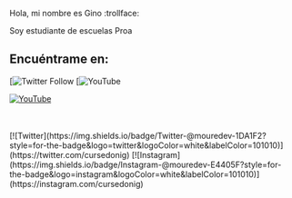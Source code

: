 Hola, mi nombre es Gino :trollface: 






Soy estudiante de escuelas Proa



## Encuéntrame en:

[![Twitter Follow](https://twitter.com/mouredev)
[![YouTube](https://youtube.com/@mTheonigshow)

[![YouTube](https://img.shields.io/badge/YouTube-Mouredev_by_Brais_Moure-FF0000?style=for-the-badge&logo=youtube&logoColor=white&labelColor=101010)](https://youtube.com/@mTheonigshow)

</br>

</br>
[![Twitter](https://img.shields.io/badge/Twitter-@mouredev-1DA1F2?style=for-the-badge&logo=twitter&logoColor=white&labelColor=101010)](https://twitter.com/cursedonig)
[![Instagram](https://img.shields.io/badge/Instagram-@mouredev-E4405F?style=for-the-badge&logo=instagram&logoColor=white&labelColor=101010)](https://instagram.com/cursedonig)




